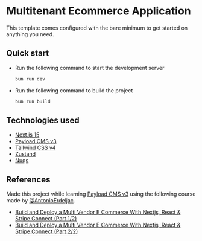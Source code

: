 # Multitenant Ecommerce Application

This template comes configured with the bare minimum to get started on anything
you need.

## Quick start

- Run the following command to start the development server

  ```bash
  bun run dev
  ```

- Run the following command to build the project

  ```bash
  bun run build
  ```

## Technologies used

- [Next.js 15](https://nextjs.org/)
- [Payload CMS v3](https://payloadcms.com/)
- [Tailwind CSS v4](https://tailwindcss.com/)
- [Zustand](https://zustand.docs.pmnd.rs/)
- [Nuqs](https://nuqs.47ng.com/)

## References

Made this project while learning [Payload CMS v3](https://payloadcms.com/) using
the following course made by [@AntonioErdeljac](https://github.com/AntonioErdeljac).

- [Build and Deploy a Multi Vendor E Commerce With Nextjs, React & Stripe Connect (Part 1/2)](https://www.youtube.com/watch?v=6fXNWBFPfRM)
- [Build and Deploy a Multi Vendor E Commerce With Nextjs, React & Stripe Connect (Part 2/2)](https://www.youtube.com/watch?v=dllIBXa0nlE)
